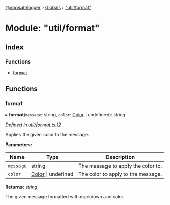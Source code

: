 [@norviah/logger](../README.md) › [Globals](../globals.md) › ["util/format"](_util_format_.md)

# Module: "util/format"

## Index

### Functions

* [format](_util_format_.md#format)

## Functions

###  format

▸ **format**(`message`: string, `color`: [Color](_types_color_.md#color) | undefined): *string*

*Defined in [util/format.ts:12](https://github.com/Norviah/logger/blob/3894311/src/util/format.ts#L12)*

Applies the given color to the message.

**Parameters:**

Name | Type | Description |
------ | ------ | ------ |
`message` | string | The message to apply the color to. |
`color` | [Color](_types_color_.md#color) &#124; undefined | The color to apply to the message. |

**Returns:** *string*

The given message formatted with markdown and color.
